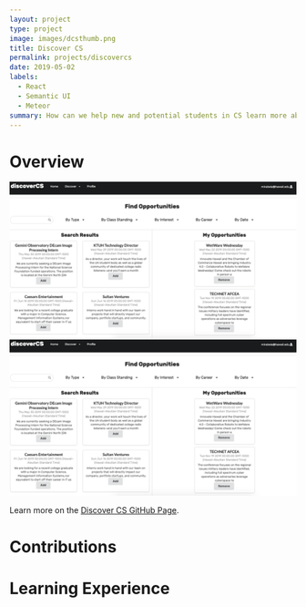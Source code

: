 ```yaml
---
layout: project
type: project
image: images/dcsthumb.png
title: Discover CS
permalink: projects/discovercs
date: 2019-05-02
labels:
  - React
  - Semantic UI
  - Meteor
summary: How can we help new and potential students in CS learn more about the possibilities of this field?
---
```


# Overview

<img class="ui centered image" src="../images/discovercs1.png">
<img class="ui centered image" src="../images/discovercs1.png">




Learn  more on the [Discover CS GitHub Page](https://github.com/). 



# Contributions


# Learning Experience
